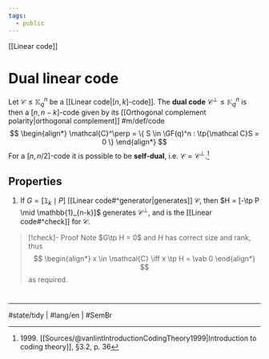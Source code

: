 ```yaml
---
tags:
  - public
---
```

[[Linear code]]
# Dual linear code

Let $\mathcal{C} \leq \mathbb{K}_{q}^n$ be a [[Linear code|$[n,k]$-code]].
The **dual code** $\mathcal{C}^\perp \leq \mathbb{K}_{q}^n$ is then a $[n, n-k]$-code given by its [[Orthogonal complement polarity|orthogonal complement]] #m/def/code
$$
\begin{align*}
\mathcal{C}^\perp = \{ S \in \GF(q)^n : \tp{\mathcal C}S = 0 \}
\end{align*}
$$
For a $[n, n / 2]$-code it is possible to be **self-dual**, i.e. $\mathcal{C} = \mathcal{C}^\perp$.[^1999]

## Properties

1. If $G = [\mathbb{1}_{k} \mid P]$ [[Linear code#^generator|generates]] $\mathcal{C}$, then $H = [-\tp P \mid \mathbb{1}_{n-k}]$ generates $\mathcal{C}^\perp$, and is the [[Linear code#^check]] for $\mathcal{C}$.

> [!check]- Proof
> Note $G\tp H = 0$ and $H$ has correct size and rank, thus
> $$
> \begin{align*}
> x \in \mathcal{C} \iff x \tp H = \vab 0
> \end{align*}
> $$
> as required. <span class="QED"/>

  [^1999]: 1999\. [[Sources/@vanlintIntroductionCodingTheory1999|Introduction to coding theory]], §3.2, p. 36

#
---
#state/tidy | #lang/en | #SemBr
